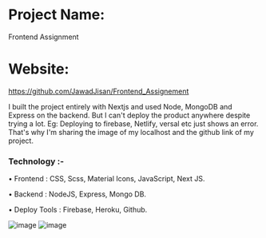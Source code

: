 # Project Name:
Frontend Assignment

# Website:
https://github.com/JawadJisan/Frontend_Assignement


I built the project entirely with Nextjs and used Node, MongoDB and Express on the backend. But I can't deploy the product anywhere despite trying a lot. Eg: Deploying to firebase, Netlify,  versal etc just shows an error. That's why I'm sharing the image of my localhost and the github link of my project.


### Technology :-

• Frontend : CSS, Scss, Material Icons, JavaScript, Next JS. 

• Backend : NodeJS, Express, Mongo DB.

• Deploy Tools : Firebase, Heroku, Github.

<!--  -->
![image](https://i.ibb.co/WfH6HSj/screencapture-localhost-3000-2022-08-04-19-00-34.png)
![image](https://i.ibb.co/WfH6HSj/screencapture-localhost-3000-2022-08-04-19-00-34.png)
